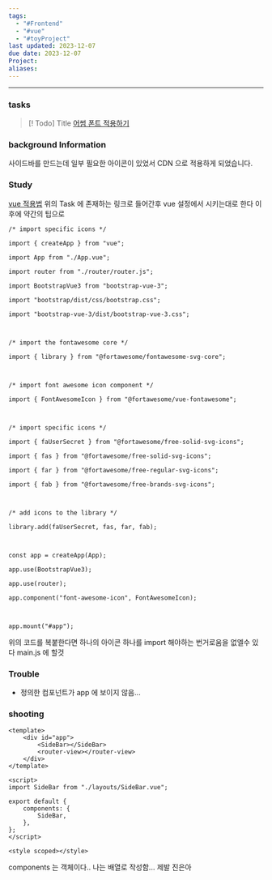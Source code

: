 ```yaml
---
tags:
  - "#Frontend"
  - "#vue"
  - "#toyProject"
last updated: 2023-12-07
due date: 2023-12-07
Project: 
aliases:
---
```

--- 
### tasks

> [! Todo] Title
> [어썸 폰트 적용하기](https://fontawesome.com/ )
> 


### background Information

사이드바를 만드는데 일부 필요한 아이콘이 있었서 CDN 으로 적용하게 되었습니다.

### Study
[vue 적용법](https://fontawesome.com/docs/web/use-with/vue/)
위의 Task 에 존재하는 링크로 들어간후 
vue 설정에서 시키는대로 한다 이후에 약간의 팁으로 
~~~
/* import specific icons */

import { createApp } from "vue";

import App from "./App.vue";

import router from "./router/router.js";

import BootstrapVue3 from "bootstrap-vue-3";

import "bootstrap/dist/css/bootstrap.css";

import "bootstrap-vue-3/dist/bootstrap-vue-3.css";

  

/* import the fontawesome core */

import { library } from "@fortawesome/fontawesome-svg-core";

  

/* import font awesome icon component */

import { FontAwesomeIcon } from "@fortawesome/vue-fontawesome";

  

/* import specific icons */

import { faUserSecret } from "@fortawesome/free-solid-svg-icons";

import { fas } from "@fortawesome/free-solid-svg-icons";

import { far } from "@fortawesome/free-regular-svg-icons";

import { fab } from "@fortawesome/free-brands-svg-icons";

  

/* add icons to the library */

library.add(faUserSecret, fas, far, fab);

  

const app = createApp(App);

app.use(BootstrapVue3);

app.use(router);

app.component("font-awesome-icon", FontAwesomeIcon);

  

app.mount("#app");

~~~
 위의 코드를 복붙한다면 하나의 아이콘 하나를 import 해야하는 번거로움을 없엘수 있다
 main.js 에 할것
### Trouble

- 정의한 컴포넌트가 app 에 보이지 않음...



### shooting
~~~
<template>
    <div id="app">
        <SideBar></SideBar>
        <router-view></router-view>
    </div>
</template>

<script>
import SideBar from "./layouts/SideBar.vue";

export default {
    components: {
        SideBar,
    },
};
</script>

<style scoped></style>
~~~

components 는 객체이다.. 나는 배열로 작성함... 제발 진은아
